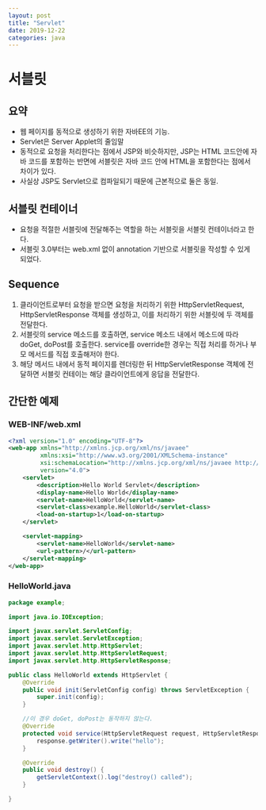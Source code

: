 ```yaml
---
layout: post
title: "Servlet"
date: 2019-12-22
categories: java
---
```


# 서블릿
## 요약
* 웹 페이지를 동적으로 생성하기 위한 자바EE의 기능. 
* Servlet은 Server Applet의 줄임말
* 동적으로 요청을 처리한다는 점에서 JSP와 비슷하지만, JSP는 HTML 코드안에 자바 코드를 포함하는 반면에 서블릿은 자바 코드 안에 HTML을 포함한다는 점에서 차이가 있다.
* 사실상 JSP도 Servlet으로 컴파일되기 때문에 근본적으로 둘은 동일.

## 서블릿 컨테이너
* 요청을 적절한 서블릿에 전달해주는 역할을 하는 서블릿을 서블릿 컨테이너라고 한다.
* 서블릿 3.0부터는 web.xml 없이 annotation 기반으로 서블릿을 작성할 수 있게 되었다.

## Sequence
1. 클라이언트로부터 요청을 받으면 요청을 처리하기 위한 HttpServletRequest, HttpServletResponse 객체를 생성하고, 이를 처리하기 위한 서블릿에 두 객체를 전달한다.
2. 서블릿의 service 메소드를 호출하면, service 메소드 내에서 메소드에 따라 doGet, doPost를 호출한다. service를 override한 경우는 직접 처리를 하거나 부모 메서드를 직접 호출해저야 한다.
3. 해당 메서드 내에서 동적 페이지를 렌더링한 뒤 HttpServletResponse 객체에 전달하면 서블릿 컨테이는 해당 클라이언트에게 응답을 전달한다. 

## 간단한 예제

### WEB-INF/web.xml
```xml
<?xml version="1.0" encoding="UTF-8"?>
<web-app xmlns="http://xmlns.jcp.org/xml/ns/javaee"
         xmlns:xsi="http://www.w3.org/2001/XMLSchema-instance"
         xsi:schemaLocation="http://xmlns.jcp.org/xml/ns/javaee http://xmlns.jcp.org/xml/ns/javaee/web-app_4_0.xsd"
         version="4.0">
    <servlet>
        <description>Hello World Servlet</description>
        <display-name>Hello World</display-name>
        <servlet-name>HelloWorld</servlet-name>
        <servlet-class>example.HelloWorld</servlet-class>
        <load-on-startup>1</load-on-startup>
    </servlet>

    <servlet-mapping>
        <servlet-name>HelloWorld</servlet-name>
        <url-pattern>/</url-pattern>
    </servlet-mapping>
</web-app>
```

### HelloWorld.java
```java
package example;

import java.io.IOException;

import javax.servlet.ServletConfig;
import javax.servlet.ServletException;
import javax.servlet.http.HttpServlet;
import javax.servlet.http.HttpServletRequest;
import javax.servlet.http.HttpServletResponse;

public class HelloWorld extends HttpServlet {
    @Override
    public void init(ServletConfig config) throws ServletException {
        super.init(config);
    }

    //이 경우 doGet, doPost는 동작하지 않는다. 
    @Override
    protected void service(HttpServletRequest request, HttpServletResponse response) throws ServletException, IOException {
        response.getWriter().write("hello");
    }

    @Override
    public void destroy() {
        getServletContext().log("destroy() called");
    }

}
```
